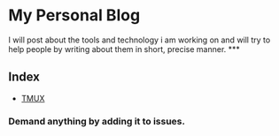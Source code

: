 # My Personal Blog
I will post about the tools and technology i am working on and will try to help people by writing about them in short, precise manner.
    ***
##  Index
- [TMUX](http://github.com/richeshgupta/PersonalBlog/blob/master/tmux.md)



### Demand anything by adding it to issues.